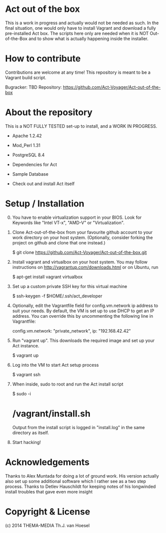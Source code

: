 Act out of the box
==================

This is a work in progress and actually would not be needed as such. In the
final situation, one would only have to install Vagrant and download a
fully pre-installed Act box. The scripts here only are needed when it
is NOT Out-of-the-Box and to show what is actually happening inside the
installer.


How to contribute
=================

Contributions are welcome at any time! This repository is meant to be
a Vagrant build script.

Bugracker: TBD
Repository: https://github.com/Act-Voyager/Act-out-of-the-box


About the repository
====================

This is a NOT FULLY TESTED set-up to install, and a WORK IN PROGRESS.

* Apache 1.2.42
* Mod_Perl 1.31
* PostgreSQL 8.4

* Dependencies for Act
* Sample Database

* Check out and install Act itself


Setup / Installation
====================

0) You have to enable virtualization support in your BIOS. Look for
   Keywords like "Intel VT-x", "AMD-V" or "Virtualization".

1) Clone Act-out-of-the-box from your favourite github account to your
   work directory on your host system. (Optionally, consider forking
   the project on github and clone that one instead.)

    $ git clone https://github.com/Act-Voyager/Act-out-of-the-box.git

2) Install vagrant and virtualbox on your host system. You may follow
   instructions on http://vagrantup.com/downloads.html or on Ubuntu, run

    $ apt-get install vagrant virtualbox

3) Set up a custom private SSH key for this virtual machine

    $ ssh-keygen -f $HOME/.ssh/act_developer

4) Optionally, edit the Vagrantfile field for config.vm.network ip
   address to suit your needs. By default, the VM is set up to use DHCP
   to get an IP address. You can override this by uncommenting the
   following line in Vagrantfile:

    config.vm.network: "private_network", ip: "192.168.42.42"

5) Run "vagrant up". This downloads the required image and set up
   your Act instance.

    $ vagrant up

6) Log into the VM to start Act setup process

    $ vagrant ssh

7) When inside, sudo to root and run the Act install script

    $ sudo -i
    # /vagrant/install.sh

   Output from the install script is logged in "install.log" in the
   same directory as itself.

8) Start hacking!


Acknowledgements
================

Thanks to Alex Muntada for doing a lot of ground work.
His version actually also set up some additional software which I rather
see as a two step process. Thanks to Detlev Hauschildt for keeping notes
of his longwinded install troubles that gave even more insight


Copyright & License
===================

(c) 2014 THEMA-MEDIA Th.J. van Hoesel

